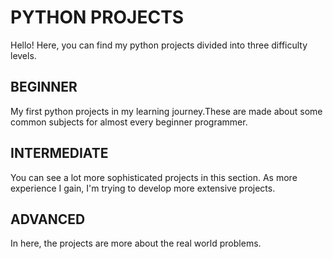 # PYTHON PROJECTS
Hello! Here, you can find my python projects divided into three difficulty levels.
## BEGINNER
My first python projects in my learning journey.These are made about some common subjects for almost every beginner programmer.
## INTERMEDIATE
You can see a lot more sophisticated projects in this section. As more experience I gain, I'm trying to develop more extensive projects.
## ADVANCED
In here, the projects are more about the real world problems. 
